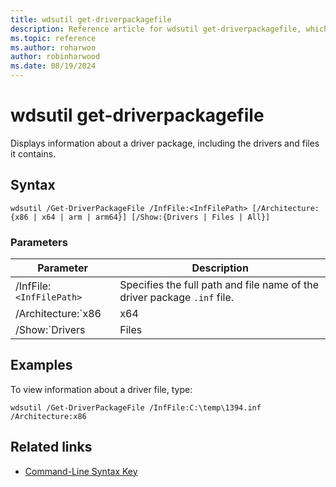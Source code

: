 ```yaml
---
title: wdsutil get-driverpackagefile
description: Reference article for wdsutil get-driverpackagefile, which displays information about a driver package, including the drivers and files it contains.
ms.topic: reference
ms.author: roharwoo
author: robinharwood
ms.date: 08/19/2024
---
```


# wdsutil get-driverpackagefile

Displays information about a driver package, including the drivers and files it contains.

## Syntax

```
wdsutil /Get-DriverPackageFile /InfFile:<InfFilePath> [/Architecture:{x86 | x64 | arm | arm64}] [/Show:{Drivers | Files | All}]
```

### Parameters

|         Parameter         |                              Description                               |
|---------------------------|------------------------------------------------------------------------|
| /InfFile:`<InfFilePath>` | Specifies the full path and file name of the driver package `.inf` file. |
| /Architecture:`x86 | x64 | arm | arm64` | The architecture of the driver package. |
| /Show:`Drivers | Files | All` | Indicates the package information to display. The default, if `/show` isn't specified, is to return only the driver package metadata. <br><ul><li> **Drivers** displays the list of drivers in the package. <li> **Files** displays the list of files in the package. <li> **All** displays drivers and files. </ul></li> |

## Examples

To view information about a driver file, type:

```
wdsutil /Get-DriverPackageFile /InfFile:C:\temp\1394.inf /Architecture:x86
```

## Related links

- [Command-Line Syntax Key](command-line-syntax-key.md)
